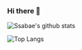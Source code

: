 ### Hi there 👋

![Ssabae's github stats](https://github-readme-stats.vercel.app/api?username=lsb156&show_icons=true&theme=merko)

![Top Langs](https://github-readme-stats.vercel.app/api/top-langs/?username=lsb156&layout=compact)
